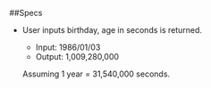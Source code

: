 ##Specs

* User inputs birthday, age in seconds is returned.
  * Input: 1986/01/03
  * Output: 1,009,280,000
  
  Assuming 1 year = 31,540,000 seconds.
